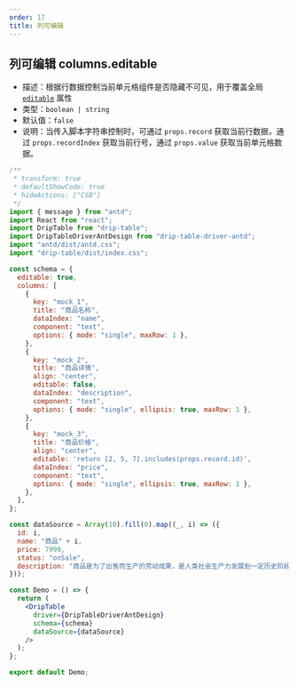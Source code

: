 ```yaml
---
order: 17
title: 列可编辑
---
```


## 列可编辑 columns.editable

- 描述：根据行数据控制当前单元格组件是否隐藏不可见，用于覆盖全局 [`editable`](/drip-table/schema/editable) 属性
- 类型：`boolean | string`
- 默认值：`false`
- 说明：当传入脚本字符串控制时，可通过 `props.record` 获取当前行数据，通过 `props.recordIndex` 获取当前行号，通过 `props.value` 获取当前单元格数据。

```jsx
/**
 * transform: true
 * defaultShowCode: true
 * hideActions: ["CSB"]
 */
import { message } from "antd";
import React from "react";
import DripTable from "drip-table";
import DripTableDriverAntDesign from "drip-table-driver-antd";
import "antd/dist/antd.css";
import "drip-table/dist/index.css";

const schema = {
  editable: true,
  columns: [
    {
      key: "mock_1",
      title: "商品名称",
      dataIndex: "name",
      component: "text",
      options: { mode: "single", maxRow: 1 },
    },
    {
      key: "mock_2",
      title: "商品详情",
      align: "center",
      editable: false,
      dataIndex: "description",
      component: "text",
      options: { mode: "single", ellipsis: true, maxRow: 1 },
    },
    {
      key: "mock_3",
      title: "商品价格",
      align: "center",
      editable: 'return [2, 5, 7].includes(props.record.id)',
      dataIndex: "price",
      component: "text",
      options: { mode: "single", ellipsis: true, maxRow: 1 },
    },
  ],
};

const dataSource = Array(10).fill(0).map((_, i) => ({
  id: i,
  name: "商品" + i,
  price: 7999,
  status: "onSale",
  description: "商品是为了出售而生产的劳动成果，是人类社会生产力发展到一定历史阶段的产物，是用于交换的劳动产品。",
}));

const Demo = () => {
  return (
    <DripTable
      driver={DripTableDriverAntDesign}
      schema={schema}
      dataSource={dataSource}
    />
  );
};

export default Demo;
```
